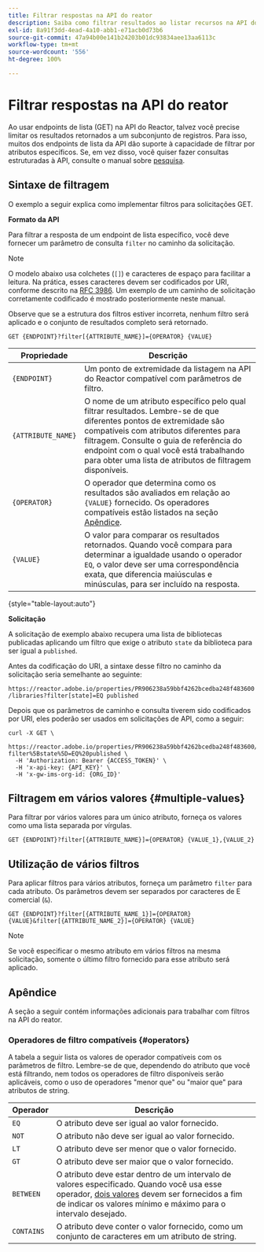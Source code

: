 ```yaml
---
title: Filtrar respostas na API do reator
description: Saiba como filtrar resultados ao listar recursos na API do Reactor.
exl-id: 8a91f3dd-4ead-4a10-abb1-e71acb0d73b6
source-git-commit: 47a94b00e141b24203b01dc93834aee13aa6113c
workflow-type: tm+mt
source-wordcount: '556'
ht-degree: 100%

---
```


# Filtrar respostas na API do reator

Ao usar endpoints de lista (GET) na API do Reactor, talvez você precise limitar os resultados retornados a um subconjunto de registros. Para isso, muitos dos endpoints de lista da API dão suporte à capacidade de filtrar por atributos específicos. Se, em vez disso, você quiser fazer consultas estruturadas à API, consulte o manual sobre [pesquisa](./search.md).

## Sintaxe de filtragem

O exemplo a seguir explica como implementar filtros para solicitações GET.

**Formato da API**

Para filtrar a resposta de um endpoint de lista específico, você deve fornecer um parâmetro de consulta `filter` no caminho da solicitação.

>[!NOTE]
>
>O modelo abaixo usa colchetes (`[]`) e caracteres de espaço para facilitar a leitura. Na prática, esses caracteres devem ser codificados por URI, conforme descrito na [RFC 3986](https://tools.ietf.org/html/rfc3986). Um exemplo de um caminho de solicitação corretamente codificado é mostrado posteriormente neste manual.
>
>Observe que se a estrutura dos filtros estiver incorreta, nenhum filtro será aplicado e o conjunto de resultados completo será retornado.

```http
GET {ENDPOINT}?filter[{ATTRIBUTE_NAME}]={OPERATOR} {VALUE}
```

| Propriedade | Descrição |
| --- | --- |
| `{ENDPOINT}` | Um ponto de extremidade da listagem na API do Reactor compatível com parâmetros de filtro. |
| `{ATTRIBUTE_NAME}` | O nome de um atributo específico pelo qual filtrar resultados. Lembre-se de que diferentes pontos de extremidade são compatíveis com atributos diferentes para filtragem. Consulte o guia de referência do endpoint com o qual você está trabalhando para obter uma lista de atributos de filtragem disponíveis. |
| `{OPERATOR}` | O operador que determina como os resultados são avaliados em relação ao `{VALUE}` fornecido. Os operadores compatíveis estão listados na seção [Apêndice](#supported-operators). |
| `{VALUE}` | O valor para comparar os resultados retornados. Quando você compara para determinar a igualdade usando o operador `EQ`, o valor deve ser uma correspondência exata, que diferencia maiúsculas e minúsculas, para ser incluído na resposta. |

{style=&quot;table-layout:auto&quot;}

**Solicitação**

A solicitação de exemplo abaixo recupera uma lista de bibliotecas publicadas aplicando um filtro que exige o atributo `state` da biblioteca para ser igual a `published`.

Antes da codificação do URI, a sintaxe desse filtro no caminho da solicitação seria semelhante ao seguinte:

`https://reactor.adobe.io/properties/PR906238a59bbf4262bcedba248f483600/libraries?filter[state]=EQ published`

Depois que os parâmetros de caminho e consulta tiverem sido codificados por URI, eles poderão ser usados em solicitações de API, como a seguir:

```shell
curl -X GET \
  https://reactor.adobe.io/properties/PR906238a59bbf4262bcedba248f483600/libraries?filter%5Bstate%5D=EQ%20published \
  -H 'Authorization: Bearer {ACCESS_TOKEN}' \
  -H 'x-api-key: {API_KEY}' \
  -H 'x-gw-ims-org-id: {ORG_ID}'
```

## Filtragem em vários valores {#multiple-values}

Para filtrar por vários valores para um único atributo, forneça os valores como uma lista separada por vírgulas.

```http
GET {ENDPOINT}?filter[{ATTRIBUTE_NAME}]={OPERATOR} {VALUE_1},{VALUE_2}
```

## Utilização de vários filtros

Para aplicar filtros para vários atributos, forneça um parâmetro `filter` para cada atributo. Os parâmetros devem ser separados por caracteres de E comercial (`&`).

```http
GET {ENDPOINT}?filter[{ATTRIBUTE_NAME_1}]={OPERATOR} {VALUE}&filter[{ATTRIBUTE_NAME_2}]={OPERATOR} {VALUE}
```

>[!NOTE]
>
>Se você especificar o mesmo atributo em vários filtros na mesma solicitação, somente o último filtro fornecido para esse atributo será aplicado.

## Apêndice

A seção a seguir contém informações adicionais para trabalhar com filtros na API do reator.

### Operadores de filtro compatíveis {#operators}

A tabela a seguir lista os valores de operador compatíveis com os parâmetros de filtro. Lembre-se de que, dependendo do atributo que você está filtrando, nem todos os operadores de filtro disponíveis serão aplicáveis, como o uso de operadores &quot;menor que&quot; ou &quot;maior que&quot; para atributos de string.

| Operador | Descrição |
| --- | --- |
| `EQ` | O atributo deve ser igual ao valor fornecido. |
| `NOT` | O atributo não deve ser igual ao valor fornecido. |
| `LT` | O atributo deve ser menor que o valor fornecido. |
| `GT` | O atributo deve ser maior que o valor fornecido. |
| `BETWEEN` | O atributo deve estar dentro de um intervalo de valores especificado. Quando você usa esse operador, [dois valores](#multiple-values) devem ser fornecidos a fim de indicar os valores mínimo e máximo para o intervalo desejado. |
| `CONTAINS` | O atributo deve conter o valor fornecido, como um conjunto de caracteres em um atributo de string. |

